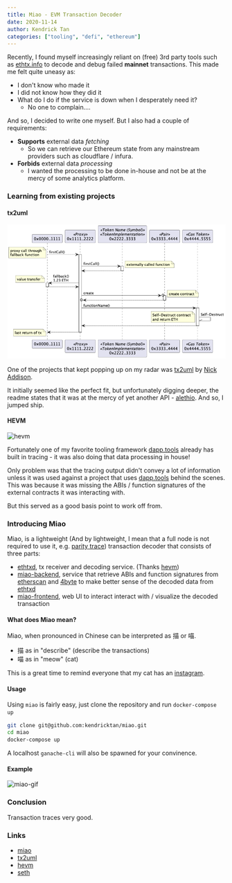 ```yaml
---
title: Miao - EVM Transaction Decoder
date: 2020-11-14
author: Kendrick Tan
categories: ["tooling", "defi", "ethereum"]
---
```


Recently, I found myself increasingly reliant on (free) 3rd party tools such as [ethtx.info](https://ethtx.info/) to decode and debug failed **mainnet** transactions. This made me felt quite uneasy as:

- I don't know who made it 
- I did not know how they did it
- What do I do if the service is down when I desperately need it?
    - No one to complain....

And so, I decided to write one myself. But I also had a couple of requirements:

- **Supports** external data *fetching*
    - So we can retrieve our Ethereum state from any mainstream providers such as cloudflare / infura.
- **Forbids** external data *processing*
    - I wanted the processing to be done in-house and not be at the mercy of some analytics platform.

### Learning from existing projects

#### tx2uml

![tx2uml](https://github.com/naddison36/tx2uml/raw/master/examples/syntax.png)

One of the projects that kept popping up on my radar was [tx2uml](https://github.com/naddison36/tx2uml) by [Nick Addison](https://twitter.com/naddison).

It initially seemed like the perfect fit, but unfortunately digging deeper, the readme states that it was at the mercy of yet another API - [alethio](https://aleth.io/). And so, I jumped ship.

#### HEVM

![hevm](https://i.imgur.com/ZWgZIAC.png)

Fortunately one of my favorite tooling framework [dapp.tools](http://dapp.tools/) already has built in tracing - it was also doing that data processing in house!

Only problem was that the tracing output didn't convey a lot of information unless it was used against a project that uses [dapp.tools](http://dapp.tools/) behind the scenes. This was because it was missing the ABIs / function signatures of the external contracts it was interacting with.

But this served as a good basis point to work off from.

### Introducing Miao

Miao, is a lightweight (And by lightweight, I mean that a full node is not required to use it, e.g. [parity trace](https://openethereum.github.io/JSONRPC-trace-module.html)) transaction decoder that consists of three parts:

- [ethtxd](https://github.com/kendricktan/ethtxd), tx receiver and decoding service. (Thanks [hevm](https://github.com/dapphub/dapptools/tree/master/src/hevm))
- [miao-backend](https://github.com/kendricktan/miao/tree/main/backend), service that retrieve ABIs and function signatures from [etherscan](https://etherscan.io/) and [4byte](https://www.4byte.directory/) to make better sense of the decoded data from [ethtxd](https://github.com/kendricktan/ethtxd)
- [miao-frontend](https://github.com/kendricktan/miao/tree/main/frontend), web UI to interact interact with / visualize the decoded transaction


#### What does Miao mean?

Miao, when pronounced in Chinese can be interpreted as 描 or 喵.

- 描 as in "describe" (describe the transactions)
- 喵 as in "meow" (cat)

This is a great time to remind everyone that my cat has an [instagram](https://www.instagram.com/mr.miso.oz/).

#### Usage

Using `miao` is fairly easy, just clone the repository and run `docker-compose up`

```bash
git clone git@github.com:kendricktan/miao.git
cd miao
docker-compose up
```

A localhost `ganache-cli` will also be spawned for your convinence.

#### Example

![miao-gif](https://raw.githubusercontent.com/kendricktan/miao/main/images/preview.gif)

### Conclusion

Transaction traces very good.

### Links

- [miao](https://github.com/kendricktan/miao)
- [tx2uml](https://github.com/naddison36/tx2uml)
- [hevm](https://github.com/dapphub/dapptools/tree/master/src/hevm)
- [seth](https://github.com/dapphub/dapptools/tree/master/src/seth)